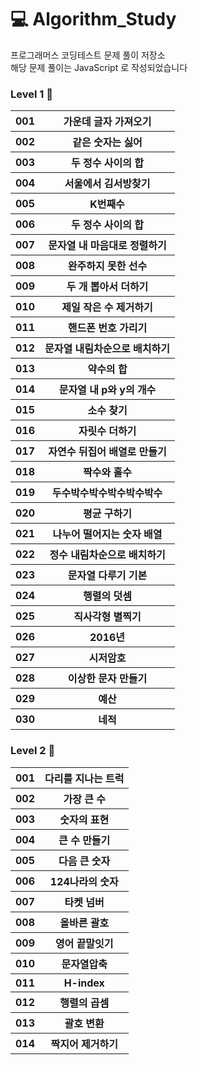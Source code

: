 # 💻 Algorithm_Study
프로그래머스 코딩테스트 문제 풀이 저장소<br/>
해당 문제 풀이는 JavaScript 로 작성되었습니다

### Level 1 🌟
<table>
    <tr>
        <th>001 </th>
        <th>가운데 글자 가져오기</th>
    </tr>
    <tr>
        <th>002 </th>
        <th>같은 숫자는 싫어</th>
    </tr>
    <tr>
        <th>003 </th>
        <th>두 정수 사이의 합</th>
    </tr>
    <tr>
        <th>004 </th>
        <th>서울에서 김서방찾기</th>
    </tr>
    <tr>
        <th>005 </th>
        <th>K번째수</th>
    </tr>
    <tr>
        <th>006 </th>
        <th>두 정수 사이의 합</th>
    </tr>
    <tr>
        <th>007 </th>
        <th>문자열 내 마음대로 정렬하기</th>
    </tr>
    <tr>
        <th>008 </th>
        <th>완주하지 못한 선수</th>
    </tr>
    <tr>
        <th>009 </th>
        <th>두 개 뽑아서 더하기</th>
    </tr>
    <tr>
        <th>010 </th>
        <th>제일 작은 수 제거하기</th>
    </tr>
    <tr>
        <th>011 </th>
        <th>핸드폰 번호 가리기</th>
    </tr>
    <tr>
        <th>012 </th>
        <th>문자열 내림차순으로 배치하기</th>
    </tr>
    <tr>
        <th>013 </th>
        <th>약수의 합</th>
    </tr>
    <tr>
        <th>014 </th>
        <th>문자열 내 p와 y의 개수</th>
    </tr>
    <tr>
        <th>015 </th>
        <th>소수 찾기</th>
    </tr>
    <tr>
        <th>016 </th>
        <th>자릿수 더하기</th>
    </tr>
    <tr>
        <th>017 </th>
        <th>자연수 뒤집어 배열로 만들기</th>
    </tr>
    <tr>
        <th>018 </th>
        <th>짝수와 홀수</th>
    </tr>
    <tr>
        <th>019 </th>
        <th>두수박수박수박수박수박수</th>
    </tr>
    <tr>
        <th>020 </th>
        <th>평균 구하기</th>
    </tr>
    <tr>
        <th>021 </th>
        <th>나누어 떨어지는 숫자 배열</th>
    </tr>
    <tr>
        <th>022 </th>
        <th>정수 내림차순으로 배치하기</th>
    </tr>
    <tr>
        <th>023 </th>
        <th>문자열 다루기 기본</th>
    </tr>
    <tr>
        <th>024 </th>
        <th>행렬의 덧셈</th>
    </tr>
    <tr>
        <th>025 </th>
        <th>직사각형 별찍기</th>
    </tr>
    <tr>
        <th>026 </th>
        <th>2016년</th>
    </tr>
    <tr>
        <th>027 </th>
        <th>시저암호</th>
    </tr>
    <tr>
        <th>028 </th>
        <th>이상한 문자 만들기</th>
    </tr>    
    <tr>
        <th>029 </th>
        <th>예산</th>
    </tr>
    <tr>
        <th>030 </th>
        <th>네적</th>
    </tr>
</table>



### Level 2 🌟
<table>
    <tr>
        <th>001 </th>
        <th>다리를 지나는 트럭</th>
    </tr>
    <tr>
        <th>002 </th>
        <th>가장 큰 수</th>
    </tr>
    <tr>
        <th>003 </th>
        <th>숫자의 표현</th>
    </tr>
    <tr>
        <th>004 </th>
        <th>큰 수 만들기</th>
    </tr>
    <tr>
        <th>005 </th>
        <th>다음 큰 숫자</th>
    </tr>
    <tr>
        <th>006 </th>
        <th>124나라의 숫자</th>
    </tr>
    <tr>
        <th>007 </th>
        <th>타켓 넘버</th>
    </tr>
    <tr>
        <th>008 </th>
        <th>올바른 괄호</th>
    </tr>
    <tr>
        <th>009 </th>
        <th>영어 끝말잇기</th>
    </tr>
    <tr>
        <th>010 </th>
        <th>문자열압축</th>
    </tr>
    <tr>
        <th>011 </th>
        <th>H-index</th>
    </tr>
    <tr>
        <th>012 </th>
        <th>행렬의 곱셈</th>
    </tr>
    <tr>
        <th>013 </th>
        <th>괄호 변환</th>
    </tr>
    <tr>
        <th>014 </th>
        <th>짝지어 제거하기</th>
    </tr>
</table>
